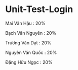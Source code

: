 # Unit-Test-Login
Mai Văn Hậu : 20%  

Bạch Văn Nguyên : 20%  

Trương Văn Dạt : 20%  

Nguyên Văn Quốc : 20%  

Đặng Hữu Ngọc : 20%  

